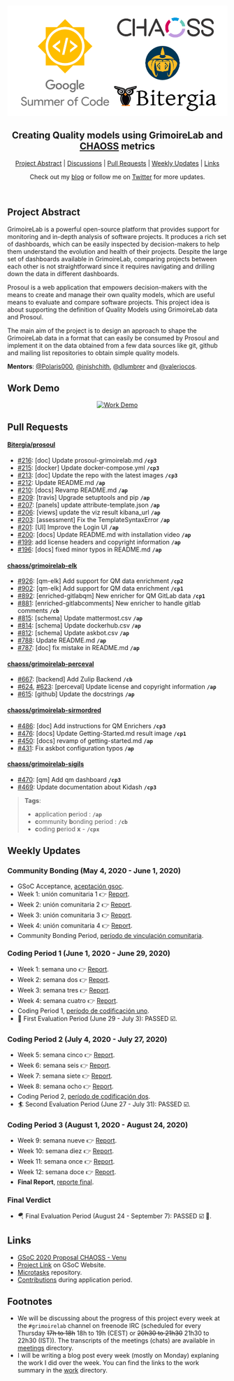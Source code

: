 <div align="center">
    <a href="https://summerofcode.withgoogle.com/archive/2020/projects/6524989651550208"><img src="notes/gsoc.png" width="720" alt="google-summer-of-code"></a>
    <h2>
    Creating Quality models using GrimoireLab and <a href="https://github.com/chaoss">CHAOSS</a> metrics
    </h2>
</div>

<p align="center">
	<a href="#project-abstract">Project Abstract</a> | 
	<a href="https://github.com/vchrombie/gsoc/issues?q=is%3Aissue">Discussions</a> | 
	<a href="#pull-requests">Pull Requests</a> | 
	<a href="#weekly-updates">Weekly Updates</a> | 
	<a href="#links">Links</a>
</p>

<p align="center">
	Check out my <a href="https://vchrombie.github.io/blog">blog</a> or follow me on <a href="https://twitter.com/vchrombie">Twitter</a> for more updates.
</p>
<br>

## Project Abstract

GrimoireLab is a powerful open-source platform that provides support for monitoring and in-depth analysis of software projects. It produces a rich set of dashboards, which can be easily inspected by decision-makers to help them understand the evolution and health of their projects. Despite the large set of dashboards available in GrimoireLab, comparing projects between each other is not straightforward since it requires navigating and drilling down the data in different dashboards.

Prosoul is a web application that empowers decision-makers with the means to create and manage their own quality models, which are useful means to evaluate and compare software projects. This project idea is about supporting the definition of Quality Models using GrimoireLab data and Prosoul.

The main aim of the project is to design an approach to shape the GrimoireLab data in a format that can easily be consumed by Prosoul and implement it on the data obtained from a few data sources like git, github and mailing list repositories to obtain simple quality models.

**Mentors**: [@Polaris000](https://github.com/Polaris000), [@inishchith](https://github.com/inishchith), [@dlumbrer](https://github.com/dlumbrer) and [@valeriocos](https://github.com/valeriocos).

## Work Demo

<div align="center">

[![Work Demo](https://img.youtube.com/vi/RE9SRNY_a7g/0.jpg "Creating Quality models using GrimoireLab and CHAOSS metrics | GSoC 2020 | YouTube")](https://www.youtube.com/watch?v=RE9SRNY_a7g)

</div>

## Pull Requests

#### [Bitergia/prosoul](https://github.com/Bitergia/prosoul)
 
- [#216](https://github.com/Bitergia/prosoul/pull/216): [doc] Update prosoul-grimoirelab.md **`/cp3`**
- [#215](https://github.com/Bitergia/prosoul/pull/215): [docker] Update docker-compose.yml **`/cp3`**
- [#213](https://github.com/Bitergia/prosoul/pull/213): [doc] Update the repo with the latest images **`/cp3`**
- [#212](https://github.com/Bitergia/prosoul/pull/212): Update README.md **`/ap`**
- [#210](https://github.com/Bitergia/prosoul/pull/210): [docs] Revamp README.md **`/ap`**
- [#209](https://github.com/Bitergia/prosoul/pull/209): [travis] Upgrade setuptools and pip **`/ap`**
- [#207](https://github.com/Bitergia/prosoul/pull/207): [panels] update attribute-template.json **`/ap`**
- [#206](https://github.com/Bitergia/prosoul/pull/206): [views] update the viz result kibana_url **`/ap`**
- [#203](https://github.com/Bitergia/prosoul/pull/203): [assessment] Fix the TemplateSyntaxError **`/ap`**
- [#201](https://github.com/Bitergia/prosoul/pull/201): [UI] Improve the Login UI **`/ap`**
- [#200](https://github.com/Bitergia/prosoul/pull/200): [docs] Update README.md with installation video **`/ap`**
- [#199](https://github.com/Bitergia/prosoul/pull/199): add license headers and copyright information **`/ap`**
- [#196](https://github.com/Bitergia/prosoul/pull/196): [docs] fixed minor typos in README.md **`/ap`**

#### [chaoss/grimoirelab-elk](https://github.com/chaoss/grimoirelab-elk)

- [#926](https://github.com/chaoss/grimoirelab-elk/pull/926): [qm-elk] Add support for QM data enrichment **`/cp2`**
- [#902](https://github.com/chaoss/grimoirelab-elk/pull/902): [qm-elk] Add support for QM data enrichment **`/cp1`**
- [#892](https://github.com/chaoss/grimoirelab-elk/pull/892): [enriched-gitlabqm] New enricher for QM GitLab data **`/cp1`**
- [#881](https://github.com/chaoss/grimoirelab-elk/pull/881): [enriched-gitlabcomments] New enricher to handle gitlab comments  **`/cb`**
- [#815](https://github.com/chaoss/grimoirelab-elk/pull/815): [schema] Update mattermost.csv **`/ap`**
- [#814](https://github.com/chaoss/grimoirelab-elk/pull/814): [schema] Update dockerhub.csv **`/ap`**
- [#812](https://github.com/chaoss/grimoirelab-elk/pull/812): [schema] Update askbot.csv **`/ap`**
- [#788](https://github.com/chaoss/grimoirelab-elk/pull/788): Update README.md **`/ap`**
- [#787](https://github.com/chaoss/grimoirelab-elk/pull/787): [doc] fix mistake in README.md **`/ap`**

#### [chaoss/grimoirelab-perceval](https://github.com/chaoss/grimoirelab-perceval)

- [#667](https://github.com/chaoss/grimoirelab-perceval/pull/667): [backend] Add Zulip Backend **`/cb`**
- [#624](https://github.com/chaoss/grimoirelab-perceval/pull/624), [#623](https://github.com/chaoss/grimoirelab-perceval/pull/623): [perceval] Update license and copyright information **`/ap`**
- [#615](https://github.com/chaoss/grimoirelab-perceval/pull/615): [github] Update the docstrings **`/ap`**

#### [chaoss/grimoirelab-sirmordred](https://github.com/chaoss/grimoirelab-sirmordred)

- [#486](https://github.com/chaoss/grimoirelab-sirmordred/pull/486): [doc] Add instructions for QM Enrichers **`/cp3`**
- [#476](https://github.com/chaoss/grimoirelab-sirmordred/pull/476): [docs] Update Getting-Started.md result image **`/cp1`**
- [#450](https://github.com/chaoss/grimoirelab-sirmordred/pull/450): [docs] revamp of getting-started.md **`/ap`**
- [#431](https://github.com/chaoss/grimoirelab-sirmordred/pull/431): Fix askbot configuration typos **`/ap`**

#### [chaoss/grimoirelab-sigils](https://github.com/chaoss/grimoirelab-sigils)

- [#470](https://github.com/chaoss/grimoirelab-sigils/pull/470):  [qm] Add qm dashboard **`/cp3`**
- [#469](https://github.com/chaoss/grimoirelab-sigils/pull/469):  Update documentation about Kidash **`/cp3`**

> **Tags**:
> - **a**pplication **p**eriod : **`/ap`**
> - **c**ommunity **b**onding period : **`/cb`** 
> - **c**oding **p**eriod **x** - **`/cpx`** <br>

## Weekly Updates

### Community Bonding (May 4, 2020 - June 1, 2020)

- GSoC Acceptance, [aceptación gsoc](https://vchrombie.github.io/blog/gsoc-acceptance).
- Week 1: unión comunitaria 1 :point_right: [Report](work/community-bonding#unión-comunitaria-1).
- Week 2: unión comunitaria 2 :point_right: [Report](work/community-bonding#unión-comunitaria-2).
- Week 3: unión comunitaria 3 :point_right: [Report](work/community-bonding#unión-comunitaria-3).
- Week 4: unión comunitaria 4 :point_right: [Report](work/community-bonding#unión-comunitaria-4).
- Community Bonding Period, [período de vinculación comunitaria](https://vchrombie.github.io/blog/community-bonding-period).

### Coding Period 1 (June 1, 2020 - June 29, 2020)

- Week 1: semana uno :point_right: [Report](work/week-01/#semana-uno).
- Week 2: semana dos :point_right: [Report](work/week-02/#semana-dos).
- Week 3: semana tres :point_right: [Report](work/week-03/#semana-tres).
- Week 4: semana cuatro :point_right: [Report](work/week-04/#semana-cuatro).
- Coding Period 1, [período de codificación uno](https://vchrombie.github.io/blog/coding-period-1).
- :bicyclist: First Evaluation Period (June 29 - July 3): PASSED :ballot_box_with_check:.

### Coding Period 2 (July 4, 2020 - July 27, 2020)

- Week 5: semana cinco :point_right: [Report](work/week-05/#semana-cinco).
- Week 6: semana seis :point_right: [Report](work/week-06/#semana-seis).
- Week 7: semana siete :point_right: [Report](work/week-07/#semana-siete).
- Week 8: semana ocho :point_right: [Report](work/week-08/#semana-ocho).
- Coding Period 2, [período de codificación dos](https://vchrombie.github.io/blog/coding-period-2).
- :surfer: Second Evaluation Period (June 27 - July 31): PASSED :ballot_box_with_check:.

### Coding Period 3 (August 1, 2020 - August 24, 2020)

- Week 9: semana nueve :point_right: [Report](work/week-09/#semana-nueve).
- Week 10: semana diez :point_right: [Report](work/week-10/#semana-diez).
- Week 11: semana once :point_right: [Report](work/week-11/#semana-once).
- Week 12: semana doce :point_right: [Report](work/week-12/#semana-doce).
- **Final Report**, [reporte final](https://vchrombie.github.io/blog/gsoc-final-report).

### Final Verdict

- :parachute: Final Evaluation Period (August 24 - September 7): PASSED :ballot_box_with_check: :tada:.

## Links

- [GSoC 2020 Proposal CHAOSS - Venu](notes/gsoc-proposal-venu.pdf)
- [Project Link](https://summerofcode.withgoogle.com/archive/2020/projects/6524989651550208) on GSoC Website.
- [Microtasks](https://github.com/vchrombie/chaoss-microtasks) repository.
- [Contributions](notes/application-period-contributions.md) during application period.

## Footnotes

- We will be discussing about the progress of this project every week at the `#grimoirelab` channel on freenode IRC (scheduled for every Thursday ~~17h to 18h~~ 18h to 19h (CEST) or ~~20h30 to 21h30~~ 21h30 to 22h30 (IST)). The transcripts of the meetings (chats) are available in [meetings](meetings/) directory.
- I will be writing a blog post every week (mostly on Monday) explaning the work I did over the week. You can find the links to the work summary in the [work](work/) directory.

